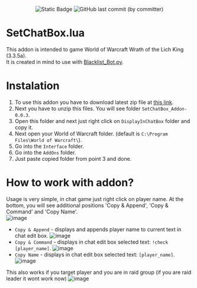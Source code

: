<p align="center">
  <img alt="Static Badge" src="https://img.shields.io/badge/addon_version-0.0.3-purple">
  <img alt="GitHub last commit (by committer)" src="https://img.shields.io/github/last-commit/ZiumC/SetChatBox_Addon">
</p> 

# SetChatBox.lua
This addon is intended to game World of Warcraft Wrath of the Lich King (3.3.5a).   
It is created in mind to use with <a href="https://github.com/ZiumC/Blacklist_Bot" rel="nofollow">Blacklist_Bot.py</a>.

# Instalation 
1) To use this addon you have to download latest zip file at <a href="https://github.com/ZiumC/SetChatBox_Addon/releases" rel="nofollow">this link</a>.
2) Next you have to unzip this files. You will see folder ```SetChatBox_Addon-0.0.3```.
3) Open this folder and next just right click on ```DisplayInChatBox``` folder and copy it.
4) Next open your World of Warcraft folder. (default is ```C:\Program Files\World of Warcraft\```).
5) Go into the ```Interface``` folder.
6) Go into the ```AddOns``` folder.
7) Just paste copied folder from point 3 and done.

# How to work with addon?
Usage is very simple, in chat game just right click on player name. At the bottom, you will see additional positions 'Copy & Append', 'Copy & Command' and 'Copy Name'.    
![image](https://github.com/ZiumC/SetChatBox_Addon/assets/90453529/853db897-15f3-4532-b28b-4db01710b8b1)    
- ```Copy & Append``` - displays and appends player name to current text in chat edit box.
![image](https://github.com/ZiumC/SetChatBox_Addon/assets/90453529/5958c5d3-973a-4b93-bfc7-8deb2879428b)
- ```Copy & Command``` - displays in chat edit box selected text: ```!check [player_name]```.
![image](https://github.com/ZiumC/SetChatBox_Addon/assets/90453529/3c78baeb-c414-4ebb-9c3f-f15b0a1db169)
- ```Copy Name``` - displays in chat edit box selected text: ```[player_name]```.
![image](https://github.com/ZiumC/SetChatBox_Addon/assets/90453529/f633ddaf-bbcf-49d6-a253-2ecd3d50f347)


This also works if you target player and you are in raid group (if you are raid leader it wont work now)
![image](https://github.com/ZiumC/SetChatBox_Addon/assets/90453529/4faa9a87-084a-4a7b-94c2-544c869aa01d)





